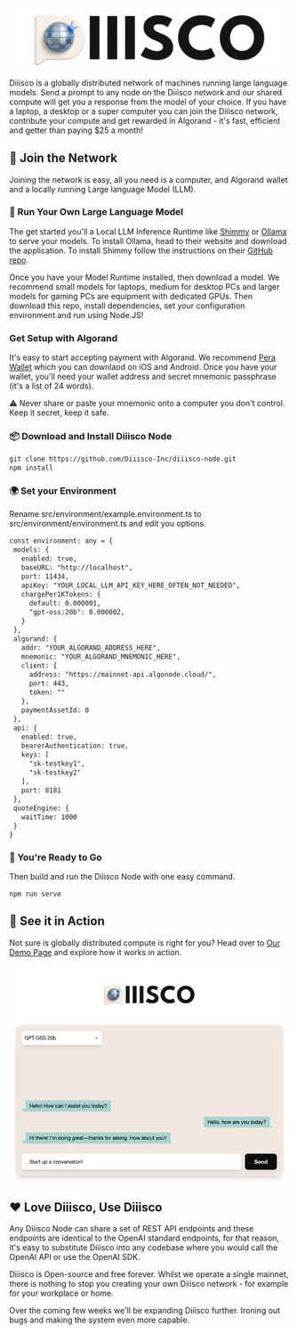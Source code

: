 <img src="https://github.com/Diiisco-Inc/diiisco-node/blob/main/assets/diiisco-logo.png?raw=true" width="1000" />

Diiisco is a globally distributed network of machines running large language models. Send a prompt to any node on the Diiisco network and our shared compute will get you a response from the model of your choice. If you have a laptop, a desktop or a super computer you can join the Diiisco network, contribute your compute and get rewarded in Algorand - it's fast, efficient and getter than paying $25 a month! 

## 👋 Join the Network

Joining the network is easy, all you need is a computer, and Algorand wallet and a locally running Large language Model (LLM). 

### 🦙 Run Your Own Large Language Model

The get started you'll a Local LLM Inference Runtime like [Shimmy](https://github.com/Michael-A-Kuykendall/shimmy) or [Ollama](https://ollama.com/) to serve your models. To install Ollama, head to their website and download the application. To install Shimmy follow the instructions on their [GitHub repo](https://github.com/Michael-A-Kuykendall/shimmy).

Once you have your Model Runtime installed, then download a model. We recommend small models for laptops, medium for desktop PCs and larger models for gaming PCs are equipment with dedicated GPUs. Then download this repo, install dependencies, set your configuration environment and run using Node.JS!

### Get Setup with Algorand

It's easy to start accepting payment with Algorand. We recommend [Pera Wallet](https://perawallet.app/) which you can downlaod on iOS and Android. Once you have your wallet, you'll need your wallet address and secret mnemonic passphrase (it's a list of 24 words).

⚠️ Never share or paste your mnemonic onto a computer you don't control. Keep it secret, keep it safe.

### 📦 Download and Install Diiisco Node

```
git clone https://github.com/Diiisco-Inc/diiisco-node.git
npm install
```

### 🌍 Set your Environment
 Rename src/environment/example.environment.ts to src/environment/environment.ts and edit you options.

 ```
 const environment: any = {
  models: {
    enabled: true,
    baseURL: "http://localhost",
    port: 11434,
    apiKey: "YOUR_LOCAL_LLM_API_KEY_HERE_OFTEN_NOT_NEEDED",
    chargePer1KTokens: {
      default: 0.000001,
      "gpt-oss:20b": 0.000002,
    }
  },
  algorand: {
    addr: "YOUR_ALGORAND_ADDRESS_HERE",
    mnemonic: "YOUR_ALGORAND_MNEMONIC_HERE",
    client: {
      address: "https://mainnet-api.algonode.cloud/",
      port: 443,
      token: ""
    },
    paymentAssetId: 0
  },
  api: {
    enabled: true,
    bearerAuthentication: true,
    keys: [
      "sk-testkey1",
      "sk-testkey2"
    ],
    port: 8181
  },
  quoteEngine: {
    waitTime: 1000
  }
}
```

### 🚀 You're Ready to Go

Then build and run the Diiisco Node with one easy command.

```
npm run serve
```

## 👀 See it in Action

Not sure is globally distributed compute is right for you? Head over to [Our Demo Page](https://diiisco.tunn.dev) and explore how it works in action.

<img src="https://github.com/Diiisco-Inc/diiisco-node/blob/main/assets/ui_screenshot.png?raw=true" width="1000" />

## ❤️ Love Diiisco, Use Diiisco

Any Diiisco Node can share a set of REST API endpoints and these endpoints are identical to the OpenAI standard endpoints, for that reason, it's easy to substitute Diiisco into any codebase where you would call the OpenAI API or use the OpenAI SDK.

Diiisco is Open-source and free forever. Whilst we operate a single mainnet, there is nothing to stop you creating your own Diiisco network - for example for your workplace or home.

Over the coming few weeks we'll be expanding Diiisco further. Ironing out bugs and making the system even more capable.